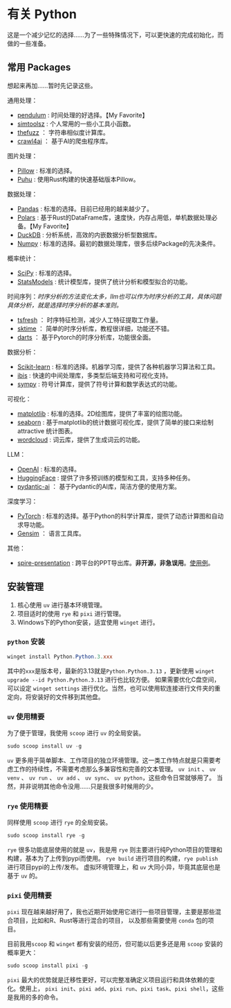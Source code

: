 # 有关 Python

这是一个减少记忆的选择……为了一些特殊情况下，可以更快速的完成初始化，而做的一些准备。

## 常用 Packages

想起来再加……暂时先记录这些。

通用处理：
- [pendulum](https://pendulum.eustace.io/) : 时间处理的好选择。【My Favorite】
- [simtoolsz](https://github.com/SidneyLYZhang/simtoolsz) : 个人常用的一些小工具小函数。
- [thefuzz](https://github.com/seatgeek/thefuzz) ： 字符串相似度计算库。
- [crawl4ai](https://github.com/unclecode/crawl4ai) ： 基于AI的爬虫程序库。

图片处理：
- [Pillow](https://pillow.readthedocs.io/en/stable/) : 标准的选择。
- [Puhu](https://github.com/bgunebakan/puhu) : 使用Rust构建的快速基础版本Pillow。

数据处理：
- [Pandas](https://pandas.pydata.org/) : 标准的选择。目前已经用的越来越少了。
- [Polars](https://pola.rs/) : 基于Rust的DataFrame库，速度快，内存占用低，单机数据处理必备。【My Favorite】
- [DuckDB](https://duckdb.org/) : 分析系统，高效的内嵌数据分析型数据库。
- [Numpy](https://numpy.org/) : 标准的选择。最初的数据处理库，很多后续Package的先决条件。

概率统计：
- [SciPy](https://scipy.org/) : 标准的选择。
- [StatsModels](https://www.statsmodels.org/stable/index.html) : 统计模型库，提供了统计分析和模型拟合的功能。

时间序列：_时序分析的方法变化太多，llm也可以作为时序分析的工具，具体问题具体分析，就是选择时序分析的基本准则。_
- [tsfresh](https://tsfresh.readthedocs.io/en/latest/index.html) ： 时序特征检测，减少人工特征提取工作量。
- [sktime](https://www.sktime.net/en/stable/index.html) ： 简单的时序分析库，教程很详细，功能还不错。
- [darts](https://unit8co.github.io/darts/README.html) ： 基于Pytorch的时序分析库，功能很全面。

数据分析：
- [Scikit-learn](https://scikit-learn.org/stable/) : 标准的选择。机器学习库，提供了各种机器学习算法和工具。
- [ibis](https://ibis-project.org/) : 快速的中间处理库，多类型后端支持和可视化支持。
- [sympy](https://www.sympy.org/) : 符号计算库，提供了符号计算和数学表达式的功能。

可视化：
- [matplotlib](https://matplotlib.org/) : 标准的选择。2D绘图库，提供了丰富的绘图功能。
- [seaborn](https://seaborn.pydata.org/) : 基于matplotlib的统计数据可视化库，提供了简单的接口来绘制 attractive 统计图表。
- [wordcloud](https://amueller.github.io/word_cloud/) : 词云库，提供了生成词云的功能。

LLM：
- [OpenAI](https://openai.com/) : 标准的选择。
- [HuggingFace](https://huggingface.co/) : 提供了许多预训练的模型和工具，支持多种任务。
- [pydantic-ai](https://ai.pydantic.dev/) ： 基于Pydantic的AI库，简洁方便的使用方案。

深度学习：
- [PyTorch](https://pytorch.org/) : 标准的选择。基于Python的科学计算库，提供了动态计算图和自动求导功能。
- [Gensim](https://github.com/piskvorky/gensim) ： 语言工具库。

其他：
- [spire-presentation](https://pypi.org/project/spire-presentation/) : 跨平台的PPT导出库。**非开源，非急误用**。[使用例](https://github.com/eiceblue/Spire.Presentation-for-Python/tree/main)。

## 安装管理

1. 核心使用 `uv` 进行基本环境管理。
2. 项目适时的使用 `rye` 和 `pixi` 进行管理。
3. Windows下的Python安装，适宜使用 `winget` 进行。

### `python` 安装

```powershell
winget install Python.Python.3.xxx
```

其中的`xxx`是版本号，最新的3.13就是`Python.Python.3.13` ，更新使用 `winget upgrade --id Python.Python.3.13` 进行也比较方便。
如果需要优化C盘空间，可以设定 `winget settings` 进行优化。当然，也可以使用软连接进行文件夹的重定向，将安装好的文件移到其他盘。

### `uv` 使用精要

为了便于管理，我使用 `scoop` 进行 `uv` 的全局安装。

```powershell
sudo scoop install uv -g
```

`uv` 更多用于简单脚本、工作项目的独立环境管理。这一类工作特点就是只需要考虑工作的持续性，不需要考虑那么多兼容性和完善的文本管理。
`uv init` 、 `uv venv` 、 `uv run` 、 `uv add` 、 `uv sync`、 `uv python`，这些命令日常就够用了。
当然，并非说明其他命令没用……只是我很多时候用的少。

### `rye` 使用精要

同样使用 `scoop` 进行 `rye` 的全局安装。

```powershell
sudo scoop install rye -g
```

`rye` 很多功能底层使用的就是 `uv`，我是用 `rye` 则主要进行纯Python项目的管理和构建，基本为了上传到pypi而使用。
`rye build` 进行项目的构建，`rye publish` 进行项目pypi的上传/发布。
虚拟环境管理上，和 `uv` 大同小异，毕竟其底层也是基于 `uv` 的。

### `pixi` 使用精要

`pixi` 现在越来越好用了，我也近期开始使用它进行一些项目管理，主要是那些混合项目，比如和R、Rust等进行混合的项目，
以及那些需要使用 `conda` 包的项目。

目前我用`scoop` 和 `winget` 都有安装的经历，但可能以后更多还是用 `scoop` 安装的概率更大：

```powershell
sudo scoop install pixi -g
```

`pixi` 最大的优势就是迁移性更好，可以完整准确定义项目运行和具体依赖的变化。使用上，
`pixi init`、`pixi add`、`pixi run`、`pixi task`、`pixi shell`，这些是我用的多的命令。
